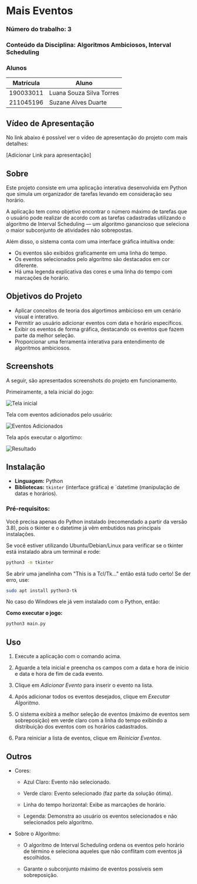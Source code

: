 # **Mais Eventos**

### **Número do trabalho:** 3
### **Conteúdo da Disciplina:** Algoritmos Ambiciosos, Interval Scheduling

### **Alunos**

| Matrícula   | Aluno                                       |
|-------------|---------------------------------------------|
| 190033011   |  Luana Souza Silva Torres          |
| 211045196   | Suzane Alves Duarte        |

## **Vídeo de Apresentação**

No link abaixo é possível ver o vídeo de apresentação do projeto com mais detalhes:

[Adicionar Link para apresentação]

## **Sobre**

Este projeto consiste em uma aplicação interativa desenvolvida em Python que simula um organizador de tarefas levando em consideração seu horário. 

A aplicação tem como objetivo encontrar o número máximo de tarefas que o usuário pode realizar de acordo com as tarefas cadastradas utilizando o algoritmo de Interval Scheduling — um algoritmo ganancioso que seleciona o maior subconjunto de atividades não sobrepostas.

Além disso, o sistema conta com uma interface gráfica intuitiva onde:

- Os eventos são exibidos graficamente em uma linha do tempo.
- Os eventos selecionados pelo algoritmo são destacados em cor diferente.
- Há uma legenda explicativa das cores e uma linha do tempo com marcações de horário.

## Objetivos do Projeto
- Aplicar conceitos de teoria dos algortimos ambicioso em um cenário visual e interativo.
- Permitir ao usuário adicionar eventos com data e horário específicos.
- Exibir os eventos de forma gráfica, destacando os eventos que fazem parte da melhor seleção.
- Proporcionar uma ferramenta interativa para entendimento de algoritmos ambiciosos.


## **Screenshots**

A seguir, são apresentados screenshots do projeto em funcionamento. 

Primeiramente, a tela inicial do jogo:

![Tela inicial](assets/tela_inicial.png) 

Tela com eventos adicionados pelo usuário: 

![Eventos Adicionados](assets/tela1.png)  

Tela após executar o algortimo: 

![Resultado](assets/tela2.png) 



## **Instalação**

- **Linguagem:** Python  
- **Bibliotecas:** `tkinter` (interface gráfica) e `datetime (manipulação de datas e horários).

### **Pré-requisitos:**  

Você precisa apenas do Python instalado (recomendado a partir da versão 3.8), pois o tkinter e o datetime já vêm embutidos nas principais instalações. 

Se você estiver utilizando Ubuntu/Debian/Linux para verificar se o tkinter está instalado abra um terminal e rode:

```bash
python3 -m tkinter
```

Se abrir uma janelinha com "This is a Tcl/Tk..." então está tudo certo! Se der erro, use:

```bash
sudo apt install python3-tk
``` 

No caso do Windows ele já vem instalado com o Python, então: 

**Como executar o jogo:**
```bash
python3 main.py
```


## **Uso**

1. Execute a aplicação com o comando acima.

2. Aguarde a tela inicial e preencha os campos com a data e hora de início e data e hora de fim de cada evento.

3. Clique em *Adicionar Evento* para inserir o evento na lista.

4. Após adicionar todos os eventos desejados, clique em *Executar Algoritmo*.

5. O sistema exibirá a melhor seleção de eventos (máximo de eventos sem sobreposição) em verde claro com a linha do tempo exibindo a distribuição dos eventos com os horários cadastrados.

6. Para reiniciar a lista de eventos, clique em *Reiniciar Eventos*.

## **Outros**

- Cores:

    - Azul Claro:  Evento não selecionado.

    - Verde claro: Evento selecionado (faz parte da solução ótima).

    - Linha do tempo horizontal: Exibe as marcações de horário.

    - Legenda: Demonstra ao usuário os eventos selecionados e não selecionados pelo algoritmo.

- Sobre o Algoritmo:

    - O algoritmo de Interval Scheduling ordena os eventos pelo horário de término e seleciona aqueles que não conflitam com eventos já escolhidos.

    - Garante o subconjunto máximo de eventos possíveis sem sobreposição.
